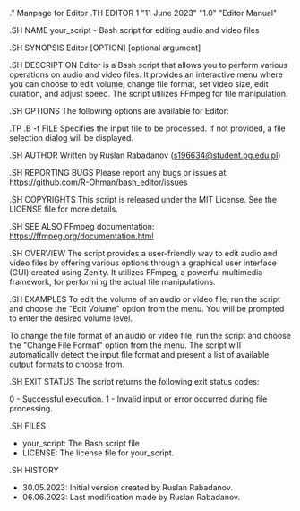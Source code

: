 .\" Manpage for Editor
.TH EDITOR 1 "11 June 2023" "1.0" "Editor Manual"

.SH NAME
your_script \- Bash script for editing audio and video files

.SH SYNOPSIS
Editor [OPTION] [optional argument]

.SH DESCRIPTION
Editor is a Bash script that allows you to perform various operations on audio and video files. It provides an interactive menu where you can choose to edit volume, change file format, set video size, edit duration, and adjust speed. The script utilizes FFmpeg for file manipulation.

.SH OPTIONS
The following options are available for Editor:

.TP
.B \-f FILE
Specifies the input file to be processed. If not provided, a file selection dialog will be displayed.

.SH AUTHOR
Written by Ruslan Rabadanov (s196634@student.pg.edu.pl)

.SH REPORTING BUGS
Please report any bugs or issues at: https://github.com/R-Ohman/bash_editor/issues

.SH COPYRIGHTS
This script is released under the MIT License. See the LICENSE file for more details.

.SH SEE ALSO
FFmpeg documentation: https://ffmpeg.org/documentation.html

.SH OVERVIEW
The script provides a user-friendly way to edit audio and video files by offering various options through a graphical user interface (GUI) created using Zenity. It utilizes FFmpeg, a powerful multimedia framework, for performing the actual file manipulations.

.SH EXAMPLES
To edit the volume of an audio or video file, run the script and choose the "Edit Volume" option from the menu. You will be prompted to enter the desired volume level.

To change the file format of an audio or video file, run the script and choose the "Change File Format" option from the menu. The script will automatically detect the input file format and present a list of available output formats to choose from.

.SH EXIT STATUS
The script returns the following exit status codes:

0 - Successful execution.
1 - Invalid input or error occurred during file processing.

.SH FILES
- your_script: The Bash script file.
- LICENSE: The license file for your_script.

.SH HISTORY
- 30.05.2023: Initial version created by Ruslan Rabadanov.
- 06.06.2023: Last modification made by Ruslan Rabadanov.
